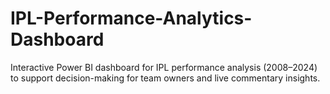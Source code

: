 # IPL-Performance-Analytics-Dashboard
Interactive Power BI dashboard for IPL performance analysis (2008–2024) to support decision-making for team owners and live commentary insights.
